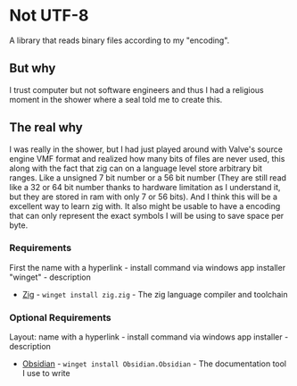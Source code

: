 # Not UTF-8
A library that reads binary files according to my "encoding".
## But why
I trust computer but not software engineers and thus I had a religious moment in the shower where a seal told me to create this.
## The real why
I was really in the shower, but I had just played around with Valve's source engine VMF format and realized how many bits of files are never used, this along with the fact that zig can on a language level store arbitrary bit ranges. Like a unsigned 7 bit number or a 56 bit number (They are still read like a 32 or 64 bit number thanks to hardware limitation as I understand it, but they are stored in ram with only 7 or 56 bits). And I think this will be a excellent way to learn zig with. It also might be usable to have a encoding that can only represent the exact symbols I will be using to save space per byte.
### Requirements
First the name with a hyperlink - install command via windows app installer "winget" - description
- [Zig](https://ziglang.org/) - ```winget install zig.zig``` - The zig language compiler and toolchain
### Optional Requirements
Layout: name with a hyperlink - install command via windows app installer - description
- [Obsidian](https://obsidian.md/) - ```winget install Obsidian.Obsidian``` - The documentation tool I use to write